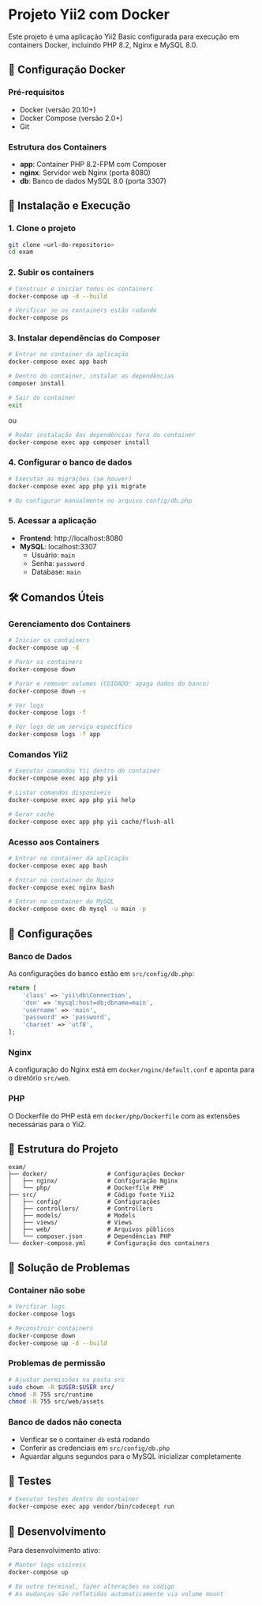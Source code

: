 # Projeto Yii2 com Docker

Este projeto é uma aplicação Yii2 Basic configurada para execução em containers Docker, incluindo PHP 8.2, Nginx e MySQL 8.0.

## 🐳 Configuração Docker

### Pré-requisitos

- Docker (versão 20.10+)
- Docker Compose (versão 2.0+)
- Git

### Estrutura dos Containers

- **app**: Container PHP 8.2-FPM com Composer
- **nginx**: Servidor web Nginx (porta 8080)
- **db**: Banco de dados MySQL 8.0 (porta 3307)

## 🚀 Instalação e Execução

### 1. Clone o projeto

```bash
git clone <url-do-repositorio>
cd exam
```

### 2. Subir os containers

```bash
# Construir e iniciar todos os containers
docker-compose up -d --build

# Verificar se os containers estão rodando
docker-compose ps
```

### 3. Instalar dependências do Composer

```bash
# Entrar no container da aplicação
docker-compose exec app bash

# Dentro do container, instalar as dependências
composer install

# Sair do container
exit
```
ou
```bash
# Rodar instalação das dependências fora do container
docker-compose exec app composer install
```

### 4. Configurar o banco de dados

```bash
# Executar as migrações (se houver)
docker-compose exec app php yii migrate

# Ou configurar manualmente no arquivo config/db.php
```

### 5. Acessar a aplicação

- **Frontend**: http://localhost:8080
- **MySQL**: localhost:3307
  - Usuário: `main`
  - Senha: `password`
  - Database: `main`

## 🛠️ Comandos Úteis

### Gerenciamento dos Containers

```bash
# Iniciar os containers
docker-compose up -d

# Parar os containers
docker-compose down

# Parar e remover volumes (CUIDADO: apaga dados do banco)
docker-compose down -v

# Ver logs
docker-compose logs -f

# Ver logs de um serviço específico
docker-compose logs -f app
```

### Comandos Yii2

```bash
# Executar comandos Yii dentro do container
docker-compose exec app php yii

# Listar comandos disponíveis
docker-compose exec app php yii help

# Gerar cache
docker-compose exec app php yii cache/flush-all
```

### Acesso aos Containers

```bash
# Entrar no container da aplicação
docker-compose exec app bash

# Entrar no container do Nginx
docker-compose exec nginx bash

# Entrar no container do MySQL
docker-compose exec db mysql -u main -p
```

## 🔧 Configurações

### Banco de Dados

As configurações do banco estão em `src/config/db.php`:

```php
return [
    'class' => 'yii\db\Connection',
    'dsn' => 'mysql:host=db;dbname=main',
    'username' => 'main',
    'password' => 'password',
    'charset' => 'utf8',
];
```

### Nginx

A configuração do Nginx está em `docker/nginx/default.conf` e aponta para o diretório `src/web`.

### PHP

O Dockerfile do PHP está em `docker/php/Dockerfile` com as extensões necessárias para o Yii2.

## 📁 Estrutura do Projeto

```
exam/
├── docker/                 # Configurações Docker
│   ├── nginx/              # Configuração Nginx
│   └── php/                # Dockerfile PHP
├── src/                    # Código fonte Yii2
│   ├── config/             # Configurações
│   ├── controllers/        # Controllers
│   ├── models/             # Models
│   ├── views/              # Views
│   ├── web/                # Arquivos públicos
│   └── composer.json       # Dependências PHP
└── docker-compose.yml      # Configuração dos containers
```

## 🐛 Solução de Problemas

### Container não sobe

```bash
# Verificar logs
docker-compose logs

# Reconstruir containers
docker-compose down
docker-compose up -d --build
```

### Problemas de permissão

```bash
# Ajustar permissões na pasta src
sudo chown -R $USER:$USER src/
chmod -R 755 src/runtime
chmod -R 755 src/web/assets
```

### Banco de dados não conecta

- Verificar se o container `db` está rodando
- Conferir as credenciais em `src/config/db.php`
- Aguardar alguns segundos para o MySQL inicializar completamente

## 🧪 Testes

```bash
# Executar testes dentro do container
docker-compose exec app vendor/bin/codecept run
```

## 📝 Desenvolvimento

Para desenvolvimento ativo:

```bash
# Manter logs visíveis
docker-compose up

# Em outro terminal, fazer alterações no código
# As mudanças são refletidas automaticamente via volume mount
```